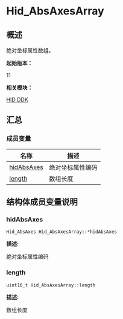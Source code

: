 # Hid_AbsAxesArray


## 概述

绝对坐标属性数组。

**起始版本：** 

11

**相关模块：**

[HID DDK](_hid_ddk.md)


## 汇总


### 成员变量

| 名称 | 描述 | 
| -------- | -------- |
| [hidAbsAxes](#hidAbsAxes) | 绝对坐标属性编码 | 
| [length](#length) | 数组长度 | 


## 结构体成员变量说明


### hidAbsAxes


```
Hid_AbsAxes Hid_AbsAxesArray::*hidAbsAxes
```

**描述:**

绝对坐标属性编码


### length


```
uint16_t Hid_AbsAxesArray::length
```

**描述:**

数组长度
